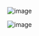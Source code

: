 ![image](https://github.com/user-attachments/assets/54fc84c3-1d1d-4e88-8482-9bdb24f73f26)

![image](https://github.com/user-attachments/assets/489a1557-9648-4092-b097-52ee8a8ed269)
